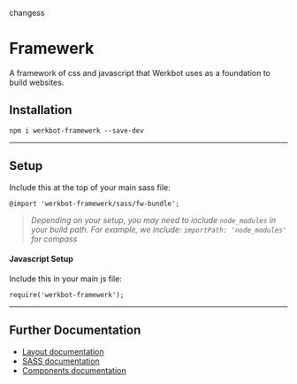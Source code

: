 changess
# Framewerk
A framework of css and javascript that Werkbot uses as a foundation to build websites.

## Installation
`npm i werkbot-framewerk --save-dev`

---

## Setup
Include this at the top of your main sass file:

`@import 'werkbot-framewerk/sass/fw-bundle';`

> *Depending on your setup, you may need to include `node_modules` in your build path. For example, we include: `importPath: 'node_modules'` for compass*

#### Javascript Setup
Include this in your main js file:

`require('werkbot-framewerk');`

---

## Further Documentation
* [Layout documentation](docs/en/layout.md)
* [SASS documentation](docs/en/sass-setup.md)
* [Components documentation](docs/en/components.md)

